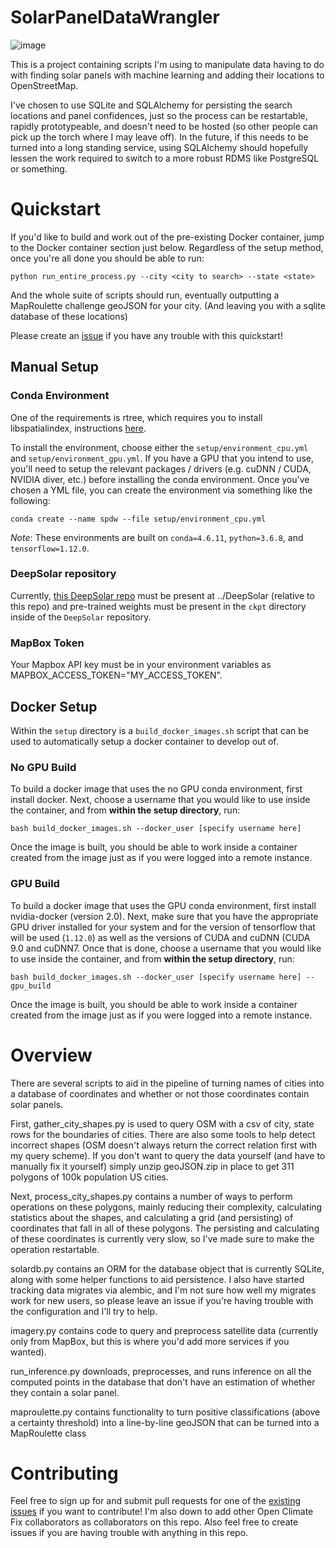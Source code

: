 # SolarPanelDataWrangler

![image](https://i.imgur.com/2fJrBo2.png)

This is a project containing scripts I'm using to manipulate data having to do with finding solar panels with machine learning and adding their locations to OpenStreetMap.

I've chosen to use SQLite and SQLAlchemy for persisting the search locations and panel confidences, just so the process can be restartable, rapidly prototypeable, and doesn't need to be hosted (so other people can pick up the torch where I may leave off). In the future, if this needs to be turned into a long standing service, using SQLAlchemy should hopefully lessen the work required to switch to a more robust RDMS like PostgreSQL or something.

# Quickstart

If you'd like to build and work out of the pre-existing Docker container, jump to the Docker container section just below. Regardless of the setup method, once you're all done you should be able to run:

`python run_entire_process.py --city <city to search> --state <state>`

And the whole suite of scripts should run, eventually outputting a MapRoulette challenge geoJSON for your city. (And leaving you with a sqlite database of these locations)

Please create an [issue](https://github.com/typicalTYLER/SolarPanelDataWrangler/issues/new) if you have any trouble with this quickstart!

## Manual Setup

### Conda Environment

One of the requirements is rtree, which requires you to install libspatialindex, instructions [here](http://toblerity.org/rtree/install.html).

To install the environment, choose either the `setup/environment_cpu.yml` and `setup/environment_gpu.yml`. If you have a GPU that you intend to use, you'll need to setup the relevant packages / drivers (e.g. cuDNN / CUDA, NVIDIA diver, etc.) before installing the conda environment. Once you've chosen a YML file, you can create the environment via something like the following:

```
conda create --name spdw --file setup/environment_cpu.yml
```

*Note*: These environments are built on `conda=4.6.11`, `python=3.6.8`, and `tensorflow=1.12.0`.

### DeepSolar repository

Currently, [this DeepSolar repo](https://github.com/typicalTYLER/DeepSolar) must be present at ../DeepSolar (relative to this repo) and pre-trained weights must be present in the `ckpt` directory inside of the `DeepSolar` repository.

### MapBox Token

Your Mapbox API key must be in your environment variables as MAPBOX_ACCESS_TOKEN="MY_ACCESS_TOKEN".

## Docker Setup

Within the `setup` directory is a `build_docker_images.sh` script that can be used to automatically setup a docker container to develop out of.

### No GPU Build 

To build a docker image that uses the no GPU conda environment, first install docker. Next, choose a username that you would like to use inside the container, and from **within the setup directory**, run:

```
bash build_docker_images.sh --docker_user [specify username here]
```

Once the image is built, you should be able to work inside a container created from the image just as if you were logged into a remote instance.

### GPU Build 

To build a docker image that uses  the GPU conda environment, first install nvidia-docker (version 2.0). Next, make sure that you have the appropriate GPU driver installed for your system and for the version of tensorflow that will be used (`1.12.0`) as well as the versions of CUDA and cuDNN (CUDA 9.0 and cuDNN7. Once that is done, choose a username that you would like to use inside the container, and from **within the setup directory**, run:

```
bash build_docker_images.sh --docker_user [specify username here] --gpu_build
```

Once the image is built, you should be able to work inside a container created from the image just as if you were logged into a remote instance.

# Overview

There are several scripts to aid in the pipeline of turning names of cities into a database of coordinates and whether or not those coordinates contain solar panels.

First, gather_city_shapes.py is used to query OSM with a csv of city, state rows for the boundaries of cities. There are also some tools to help detect incorrect shapes (OSM doesn't always return the correct relation first with my query scheme).
If you don't want to query the data yourself (and have to manually fix it yourself) simply unzip geoJSON.zip in place to get 311 polygons of 100k population US cities.

Next, process_city_shapes.py contains a number of ways to perform operations on these polygons, mainly reducing their complexity, calculating statistics about the shapes, and calculating a grid (and persisting) of coordinates that fall in all of these polygons. The persisting and calculating of these coordinates is currently very slow, so I've made sure to make the operation restartable.

solardb.py contains an ORM for the database object that is currently SQLite, along with some helper functions to aid persistence. I also have started tracking data migrates via alembic, and I'm not sure how well my migrates work for new users, so please leave an issue if you're having trouble with the configuration and I'll try to help.

imagery.py contains code to query and preprocess satellite data (currently only from MapBox, but this is where you'd add more services if you wanted).

run_inference.py downloads, preprocesses, and runs inference on all the computed points in the database that don't have an estimation of whether they contain a solar panel.

maproulette.py contains functionality to turn positive classifications (above a certainty threshold) into a line-by-line geoJSON that can be turned into a MapRoulette class 

# Contributing

Feel free to sign up for and submit pull requests for one of the [existing issues](https://github.com/typicalTYLER/SolarPanelDataWrangler/issues) if you want to contribute! I'm also down to add other Open Climate Fix collaborators as collaborators on this repo. Also feel free to create issues if you are having trouble with anything in this repo.
